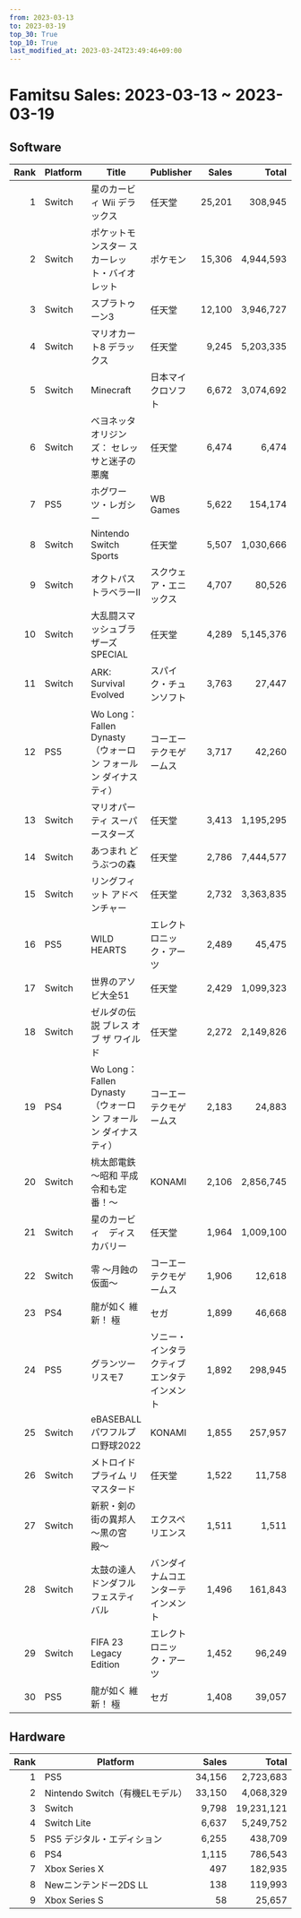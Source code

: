 ```yaml
---
from: 2023-03-13
to: 2023-03-19
top_30: True
top_10: True
last_modified_at: 2023-03-24T23:49:46+09:00
---
```

# Famitsu Sales: 2023-03-13 ~ 2023-03-19
## Software
| Rank | Platform | Title | Publisher | Sales | Total | Rate | New |
| -: | -- | -- | -- | -: | -: | -: | -- |
| 1 | Switch | 星のカービィ Wii デラックス | 任天堂 | 25,201 | 308,945 | 20% |  |
| 2 | Switch | ポケットモンスター スカーレット・バイオレット | ポケモン | 15,306 | 4,944,593 | 20% |  |
| 3 | Switch | スプラトゥーン3 | 任天堂 | 12,100 | 3,946,727 | 20% |  |
| 4 | Switch | マリオカート8 デラックス | 任天堂 | 9,245 | 5,203,335 | 20% |  |
| 5 | Switch | Minecraft | 日本マイクロソフト | 6,672 | 3,074,692 | 20% |  |
| 6 | Switch | ベヨネッタ オリジンズ： セレッサと迷子の悪魔 | 任天堂 | 6,474 | 6,474 | 60% | **New** |
| 7 | PS5 | ホグワーツ・レガシー | WB Games | 5,622 | 154,174 | 20% |  |
| 8 | Switch | Nintendo Switch Sports | 任天堂 | 5,507 | 1,030,666 | 20% |  |
| 9 | Switch | オクトパストラベラーII | スクウェア・エニックス | 4,707 | 80,526 | 40% |  |
| 10 | Switch | 大乱闘スマッシュブラザーズ SPECIAL | 任天堂 | 4,289 | 5,145,376 | 20% |  |
| 11 | Switch | ARK: Survival Evolved | スパイク・チュンソフト | 3,763 | 27,447 | 40% |  |
| 12 | PS5 | Wo Long： Fallen Dynasty（ウォーロン フォールン ダイナスティ） | コーエーテクモゲームス | 3,717 | 42,260 | 20% |  |
| 13 | Switch | マリオパーティ スーパースターズ | 任天堂 | 3,413 | 1,195,295 | 20% |  |
| 14 | Switch | あつまれ どうぶつの森 | 任天堂 | 2,786 | 7,444,577 | 20% |  |
| 15 | Switch | リングフィット アドベンチャー | 任天堂 | 2,732 | 3,363,835 | 20% |  |
| 16 | PS5 | WILD HEARTS | エレクトロニック・アーツ | 2,489 | 45,475 | 20% |  |
| 17 | Switch | 世界のアソビ大全51 | 任天堂 | 2,429 | 1,099,323 | 20% |  |
| 18 | Switch | ゼルダの伝説 ブレス オブ ザ ワイルド | 任天堂 | 2,272 | 2,149,826 | 20% |  |
| 19 | PS4 | Wo Long： Fallen Dynasty（ウォーロン フォールン ダイナスティ） | コーエーテクモゲームス | 2,183 | 24,883 | 40% |  |
| 20 | Switch | 桃太郎電鉄 〜昭和 平成 令和も定番！〜 | KONAMI | 2,106 | 2,856,745 | 20% |  |
| 21 | Switch | 星のカービィ　ディスカバリー | 任天堂 | 1,964 | 1,009,100 | 20% |  |
| 22 | Switch | 零 〜月蝕の仮面〜 | コーエーテクモゲームス | 1,906 | 12,618 | 60% |  |
| 23 | PS4 | 龍が如く 維新！ 極 | セガ | 1,899 | 46,668 | 20% |  |
| 24 | PS5 | グランツーリスモ7 | ソニー・インタラクティブエンタテインメント | 1,892 | 298,945 | 20% |  |
| 25 | Switch | eBASEBALLパワフルプロ野球2022 | KONAMI | 1,855 | 257,957 | 20% |  |
| 26 | Switch | メトロイドプライム リマスタード | 任天堂 | 1,522 | 11,758 | 20% |  |
| 27 | Switch | 新釈・剣の街の異邦人 〜黒の宮殿〜 | エクスペリエンス | 1,511 | 1,511 | 40% | **New** |
| 28 | Switch | 太鼓の達人 ドンダフルフェスティバル | バンダイナムコエンターテインメント | 1,496 | 161,843 | 20% |  |
| 29 | Switch | FIFA 23 Legacy Edition | エレクトロニック・アーツ | 1,452 | 96,249 | 20% |  |
| 30 | PS5 | 龍が如く 維新！ 極 | セガ | 1,408 | 39,057 | 40% |  |

## Hardware
| Rank | Platform | Sales | Total |
| -: | -- | -: | -: |
| 1 | PS5 | 34,156 | 2,723,683 |
| 2 | Nintendo Switch（有機ELモデル） | 33,150 | 4,068,329 |
| 3 | Switch | 9,798 | 19,231,121 |
| 4 | Switch Lite | 6,637 | 5,249,752 |
| 5 | PS5 デジタル・エディション | 6,255 | 438,709 |
| 6 | PS4 | 1,115 | 786,543 |
| 7 | Xbox Series X | 497 | 182,935 |
| 8 | Newニンテンドー2DS LL | 138 | 119,993 |
| 9 | Xbox Series S | 58 | 25,657 |